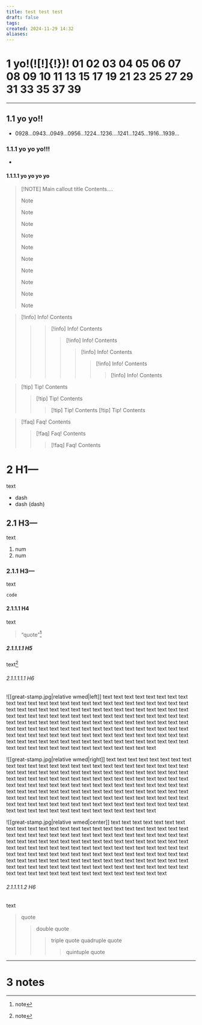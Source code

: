 ```yaml
---
title: test test test
draft: false
tags: 
created: 2024-11-29 14:32
aliases:
---
```


# 1	yo!(!\[!]{!})!  01 02 03 04 05 06 07 08 09 10 11 13 15 17 19 21 23 25 27 29 31 33 35 37 39
- - - - 
## 1.1	yo yo!!
- 0928…0943…0949…0956…1224…1236….1241…1245…1916…1939…
### 1.1.1	yo yo yo!!!
-
#### 1.1.1.1	yo yo yo yo

> [!NOTE] Main callout title
> Contents….
> > [!NOTE] 
> > > [!NOTE] 
> > > > [!NOTE] 
> > > > > [!NOTE] 
> > > > > > [!NOTE] 
> > > > > > > [!NOTE] 
> > > > > > > > [!NOTE] 
> > > > > > > > > [!NOTE] 
> > > > > > > > > > [!NOTE] 
> > > > > > > > > > > [!NOTE] 
> 



> [!info] Info!
> Contents
> > > [!info] Info!
> Contents
>>> > [!info] Info!
> Contents
>>>>> [!info] Info!
> Contents
>>>>>> [!info] Info!
> Contents
>>>>>>> [!info] Info!
> Contents



> [!tip] Tip!
> Contents
> >[!tip] Tip!
> Contents
> > >[!tip] Tip!
> Contents
> >> [!tip] Tip!
> Contents
> 



> [!faq] Faq!
> Contents
> > [!faq] Faq!
> Contents
> > > [!faq] Faq!
> Contents



# 2	H1—
text
- dash
- dash (dash)
## 2.1	H3—
text
1. num
2. num
### 2.1.1	H3—
text
```
code
```
#### 2.1.1.1	H4
text
> “quote”[^1]
> 
##### 2.1.1.1.1	H5
text[^2]

###### 2.1.1.1.1.1	H6

![[great-stamp.jpg|relative wmed|left]] text text text text text text text text text text text text text text text text text text text text text text text text text text text text text text text text text text text text text text text text text text text text text text text text text text text text text text text text text text text text text text text text text text text text text text text text text text text text text text text text text text text text text text text text text text text text text text text text text text text text text text text text text text text text text text text text text text text text text text text text text text text text text text text text text text text text text text text text text text text text text

![[great-stamp.jpg|relative wmed|right]] text text text text text text text text text text text text text text text text text text text text text text text text text text text text text text text text text text text text text text text text text text text text text text text text text text text text text text text text text text text text text text text text text text text text text text text text text text text text text text text text text text text text text text text text text text text text text text text text text text text text text text text text text text text text text text text text text text text text text text text text text text text text text text text text text text text text text text text text text text text text text

![[great-stamp.jpg|relative wmed|center]] text text text text text text text text text text text text text text text text text text text text text text text text text text text text text text text text text text text text text text text text text text text text text text text text text text text text text text text text text text text text text text text text text text text text text text text text text text text text text text text text text text text text text text text text text text text text text text text text text text text text text text text text text text text text text text text text text text text text text text text text text text text text text text text text text text text text text text text text text text text text text


###### 2.1.1.1.1.2	H6
text

> quote
> > double quote
> > > triple quote
> > > quadruple quote
> > > > quintuple quote

***
# 3	notes

[^1]: note
[^2]: note